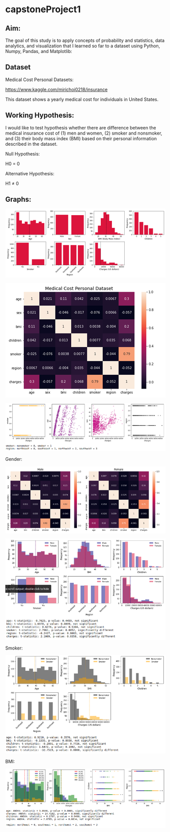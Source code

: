 # capstoneProject1

## Aim:
The goal of this study is to apply concepts of probability and statistics, data analytics, and visualization that I learned so far to a dataset using Python, Numpy, Pandas, and Matplotlib:

## Dataset
Medical Cost Personal Datasets:

https://www.kaggle.com/mirichoi0218/insurance

This dataset shows a yearly medical cost for individuals in United States.

## Working Hypothesis:
I would like to test hypothesis whether there are difference between the medical insurance cost of (1) men and women, (2) smoker and nonsmoker, and (3) their body mass index (BMI) based on their personal information described in the dataset.

Null Hypothesis: 

H0 = 0

Alternative Hypothesis:

H1 ≠ 0

## Graphs:

![](image/overallgraphs.png)

![](image/overallcorrmatrix.png)

![](image/scatterplot.png)

Gender:

![](image/corrmatrix_gender.png)

![](image/graphs_gender.png)

Smoker:

![](image/graphs_smoker.png)

BMI:

![](image/graphs_bmi.png)

